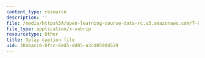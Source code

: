 ```yaml
---
content_type: resource
description: ''
file: /media/https%3A/open-learning-course-data-rc.s3.amazonaws.com/7-01sc-fundamentals-of-biology-fall-2011/38abacc00fcc6ed5dd85a3cd05904529_YCeKtM6Hnmc.srt
file_type: application/x-subrip
resourcetype: Other
title: 3play caption file
uid: 38abacc0-0fcc-6ed5-dd85-a3cd05904529
---
```

